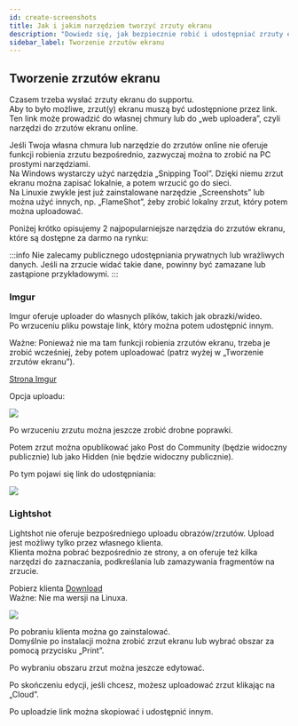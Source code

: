 ```yaml
---
id: create-screenshots
title: Jak i jakim narzędziem tworzyć zrzuty ekranu
description: "Dowiedz się, jak bezpiecznie robić i udostępniać zrzuty ekranu za pomocą popularnych narzędzi, aby usprawnić komunikację z supportem → Sprawdź teraz"
sidebar_label: Tworzenie zrzutów ekranu
---
```


## Tworzenie zrzutów ekranu

Czasem trzeba wysłać zrzuty ekranu do supportu.  
Aby to było możliwe, zrzut(y) ekranu muszą być udostępnione przez link.  
Ten link może prowadzić do własnej chmury lub do „web uploadera”, czyli narzędzi do zrzutów ekranu online.  

Jeśli Twoja własna chmura lub narzędzie do zrzutów online nie oferuje funkcji robienia zrzutu bezpośrednio, zazwyczaj można to zrobić na PC prostymi narzędziami.  
Na Windows wystarczy użyć narzędzia „Snipping Tool”. Dzięki niemu zrzut ekranu można zapisać lokalnie, a potem wrzucić go do sieci.  
Na Linuxie zwykle jest już zainstalowane narzędzie „Screenshots” lub można użyć innych, np. „FlameShot”, żeby zrobić lokalny zrzut, który potem można uploadować.

Poniżej krótko opisujemy 2 najpopularniejsze narzędzia do zrzutów ekranu, które są dostępne za darmo na rynku:

:::info
Nie zalecamy publicznego udostępniania prywatnych lub wrażliwych danych. Jeśli na zrzucie widać takie dane, powinny być zamazane lub zastąpione przykładowymi.
:::


### Imgur

Imgur oferuje uploader do własnych plików, takich jak obrazki/wideo.  
Po wrzuceniu pliku powstaje link, który można potem udostępnić innym.  

Ważne: Ponieważ nie ma tam funkcji robienia zrzutów ekranu, trzeba je zrobić wcześniej, żeby potem uploadować (patrz wyżej w „Tworzenie zrzutów ekranu”).

[Strona Imgur](https://imgur.com/upload)

Opcja uploadu:

![](https://screensaver01.zap-hosting.com/index.php/s/4sCEeKkyGEm3EXd/preview)

Po wrzuceniu zrzutu można jeszcze zrobić drobne poprawki.

Potem zrzut można opublikować jako Post do Community (będzie widoczny publicznie) lub jako Hidden (nie będzie widoczny publicznie).

Po tym pojawi się link do udostępniania:

![](https://screensaver01.zap-hosting.com/index.php/s/dJCpsKtka9rHX6T/preview)

### Lightshot

Lightshot nie oferuje bezpośredniego uploadu obrazów/zrzutów. Upload jest możliwy tylko przez własnego klienta.  
Klienta można pobrać bezpośrednio ze strony, a on oferuje też kilka narzędzi do zaznaczania, podkreślania lub zamazywania fragmentów na zrzucie.  

Pobierz klienta [Download](https://app.prntscr.com/en/)  
Ważne: Nie ma wersji na Linuxa.

![](https://screensaver01.zap-hosting.com/index.php/s/iGEccwZZDXqLGKp/preview)

Po pobraniu klienta można go zainstalować.  
Domyślnie po instalacji można zrobić zrzut ekranu lub wybrać obszar za pomocą przycisku „Print”.

Po wybraniu obszaru zrzut można jeszcze edytować.

Po skończeniu edycji, jeśli chcesz, możesz uploadować zrzut klikając na „Cloud”.

Po uploadzie link można skopiować i udostępnić innym.